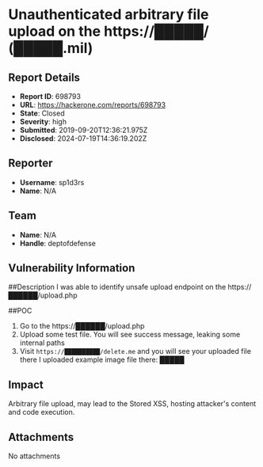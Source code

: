 # Unauthenticated arbitrary file upload on the https://█████/ (█████.mil)

## Report Details
- **Report ID**: 698793
- **URL**: https://hackerone.com/reports/698793
- **State**: Closed
- **Severity**: high
- **Submitted**: 2019-09-20T12:36:21.975Z
- **Disclosed**: 2024-07-19T14:36:19.202Z

## Reporter
- **Username**: sp1d3rs
- **Name**: N/A

## Team
- **Name**: N/A
- **Handle**: deptofdefense

## Vulnerability Information
##Description
I was able to identify unsafe upload endpoint on the https://██████/upload.php

##POC
1) Go to the https://██████/upload.php
2) Upload some test file.
You will see success message, leaking some internal paths
3) Visit `https://██████████/delete.me` and you will see your uploaded file there
I uploaded example image file there:
█████

## Impact

Arbitrary file upload, may lead to the Stored XSS, hosting attacker's content and code execution.

## Attachments
No attachments
